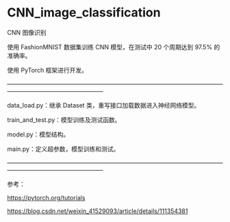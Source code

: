 # CNN_image_classification
CNN 图像识别  

使用 FashionMNIST 数据集训练 CNN 模型，在测试中 20 个周期达到 97.5% 的准确率。

使用  PyTorch 框架进行开发。

————————————————————————————————————————————————————

data_load.py：继承 Dataset 类，重写接口加载数据进入神经网络模型。

train_and_test.py：模型训练及测试函数。

model.py：模型结构。

main.py：定义超参数，模型训练和测试。

————————————————————————————————————————————————————

参考：

https://pytorch.org/tutorials

https://blog.csdn.net/weixin_41529093/article/details/111354381
